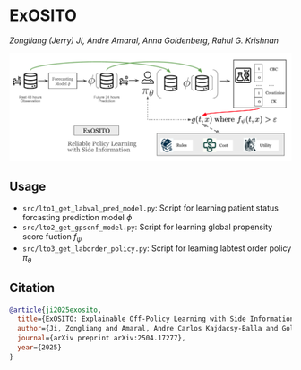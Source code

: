 # ExOSITO


*Zongliang (Jerry) Ji, Andre Amaral, Anna Goldenberg, Rahul G. Krishnan* <br>


<p align="center">
  <img src="assets/labfig1.png" width="600px">
  <br>
</p>

## Usage

- `src/lto1_get_labval_pred_model.py`: Script for learning patient status forcasting prediction model $\phi$
- `src/lto2_get_gpscnf_model.py`: Script for learning global propensity score fuction $f_\psi$
- `src/lto3_get_laborder_policy.py`: Script for learning labtest order policy $\pi_\theta$ 


## Citation

```bibtex
@article{ji2025exosito,
  title={ExOSITO: Explainable Off-Policy Learning with Side Information for Intensive Care Unit Blood Test Orders},
  author={Ji, Zongliang and Amaral, Andre Carlos Kajdacsy-Balla and Goldenberg, Anna and Krishnan, Rahul G},
  journal={arXiv preprint arXiv:2504.17277},
  year={2025}
}
```